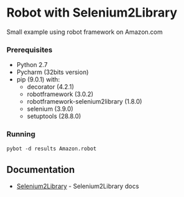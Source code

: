 # Robot with Selenium2Library

Small example using robot framework on Amazon.com

### Prerequisites

* Python 2.7
* Pycharm (32bits version)
* pip (9.0.1) with:
    * decorator (4.2.1)
    * robotframework (3.0.2)
    * robotframework-selenium2library (1.8.0)
    * selenium (3.9.0)
    * setuptools (28.8.0)


### Running

```
pybot -d results Amazon.robot
```

## Documentation

* [Selenium2Library](http://robotframework.org/Selenium2Library/Selenium2Library.html) - Selenium2Library docs
